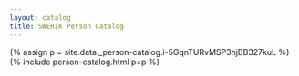 ```yaml
---
layout: catalog
title: SWERIK Person Catalog
---
```

{% assign p = site.data._person-catalog.i-5GqnTURvMSP3hjBB327kuL %}
{% include person-catalog.html p=p %}

